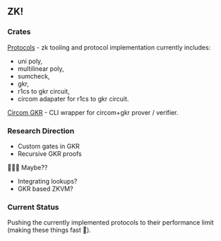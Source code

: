 ## ZK!

### Crates
[Protocols](/protocols) - zk tooling and protocol implementation currently includes: 
- uni poly, 
- multilinear poly, 
- sumcheck, 
- gkr, 
- r1cs to gkr circuit, 
- circom adapater for r1cs to gkr circuit.  

[Circom GKR](/circom-gkr) -  CLI wrapper for circom+gkr prover / verifier.

### Research Direction
- Custom gates in GKR
- Recursive GKR proofs

🤷🏽‍♂️ Maybe?? 
- Integrating lookups?
- GKR based ZKVM?

### Current Status
Pushing the currently implemented protocols to their performance limit (making these things fast 🚀).

